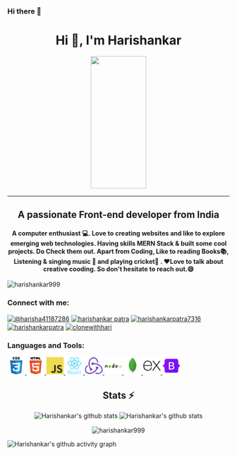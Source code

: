 ### Hi there 👋

<!--
**Harishankar999/Harishankar999** is a ✨ _special_ ✨ repository because its `README.md` (this file) appears on your GitHub profile.

Here are some ideas to get you started:

- 🔭 I’m currently working on ...
- 🌱 I’m currently learning ...
- 👯 I’m looking to collaborate on ...
- 🤔 I’m looking for help with ...
- 💬 Ask me about ...
- 📫 How to reach me: ...
- 😄 Pronouns: ...
- ⚡ Fun fact: ...
-->
<h1 align="center">Hi 👋, I'm Harishankar</h1>
<p align="center"><img height="300px" width="50%" src="https://cdn.dribbble.com/users/1292677/screenshots/6139167/media/fcf7fd0c619bb87706533079240915f3.gif"/></p>
<hr/>
<h2 align="center">A passionate Front-end developer from India</h2>
<h4 align="center">A computer enthusiast 💻. Love to creating websites and like to explore emerging web technologies. Having skills MERN Stack & built some cool projects. Do Check them out. Apart from Coding, Like to reading Books📚, Listening & singing music 🎵 and playing cricket🏏 . ❤️Love to talk about creative cooding. So don't hesitate to reach out.😄</h4>
<p align="left"> <img src="https://komarev.com/ghpvc/?username=harishankar999&label=Profile%20views&color=0e75b6&style=flat" alt="harishankar999" /> </p>


<h3 align="left">Connect with me:</h3>
<p align="left">
<a href="https://twitter.com/@harisha41187286" target="_blank"><img align="center" src="https://raw.githubusercontent.com/rahuldkjain/github-profile-readme-generator/master/src/images/icons/Social/twitter.svg" alt="@harisha41187286" height="30" width="40" /></a>
<a href="https://www.linkedin.com/in/harishankar-patra-8a0322230/" target="_blank"><img align="center" src="https://raw.githubusercontent.com/rahuldkjain/github-profile-readme-generator/master/src/images/icons/Social/linked-in-alt.svg" alt="harishankar patra" height="30" width="40" /></a>
<a href="https://instagram.com/harishankarpatra7316" target="_blank"><img align="center" src="https://raw.githubusercontent.com/rahuldkjain/github-profile-readme-generator/master/src/images/icons/Social/instagram.svg" alt="harishankarpatra7316" height="30" width="40" /></a>
<a href="https://medium.com/harishankarpatra" target="_blank"><img align="center" src="https://raw.githubusercontent.com/rahuldkjain/github-profile-readme-generator/master/src/images/icons/Social/medium.svg" alt="harishankarpatra" height="30" width="40" /></a>
<a href="https://www.youtube.com/c/clonewithhari" target="_blank"><img align="center" src="https://raw.githubusercontent.com/rahuldkjain/github-profile-readme-generator/master/src/images/icons/Social/youtube.svg" alt="clonewithhari" height="30" width="40" /></a>

</p>

<h3 align="left">Languages and Tools:</h3>
<p align="left"> <a href="https://www.w3schools.com/css/" target="_blank" rel="noreferrer"> <img src="https://raw.githubusercontent.com/devicons/devicon/master/icons/css3/css3-original-wordmark.svg" alt="css3" width="40" height="40"/> </a> <a href="https://www.w3.org/html/" target="_blank" rel="noreferrer"> <img src="https://raw.githubusercontent.com/devicons/devicon/master/icons/html5/html5-original-wordmark.svg" alt="html5" width="40" height="40"/> </a> <a href="https://developer.mozilla.org/en-US/docs/Web/JavaScript" target="_blank" rel="noreferrer"> <img src="https://raw.githubusercontent.com/devicons/devicon/master/icons/javascript/javascript-original.svg" alt="javascript" width="40" height="40"/> </a>  <a href="https://reactjs.org/" target="_blank" rel="noreferrer"> <img src="https://raw.githubusercontent.com/devicons/devicon/master/icons/react/react-original-wordmark.svg" alt="react" width="40" height="40"/> </a><a href="https://www.redux.org/" target="_blank" rel="noreferrer"> <img src="https://raw.githubusercontent.com/devicons/devicon/master/icons/redux/redux-original.svg" alt="linux" width="40" height="40"/> </a><a href="https://nodejs.org" target="_blank" rel="noreferrer"> <img src="https://raw.githubusercontent.com/devicons/devicon/master/icons/nodejs/nodejs-original-wordmark.svg" alt="nodejs" width="40" height="40"/> </a><a href="https://www.mongodb.org/" target="_blank" rel="noreferrer"> <img src="https://raw.githubusercontent.com/devicons/devicon/master/icons/mongodb/mongodb-original.svg" alt="linux" width="40" height="40"/> </a><a href="https://www.express.org/" target="_blank" rel="noreferrer"> <img src="https://raw.githubusercontent.com/devicons/devicon/master/icons/express/express-original.svg" alt="linux" width="40" height="40"/> </a>
  <a href="https://www.chakra.org/" target="_blank" rel="noreferrer"> <img src="https://raw.githubusercontent.com/devicons/devicon/master/icons/bootstrap/bootstrap-original.svg" alt="linux" width="40" height="40"/> </a>
</p>


<h2 align="center"> Stats ⚡</h2>

<p height="30px"></p>
<p align="center" >
 <img width="400" height="auto" alt="Harishankar's github stats" src="https://github-readme-stats.vercel.app/api?username=Harishankar999&amp;show_icons=true&amp;theme=algolia&amp;count_private=true" style="max-width: 100%;">

<img width="400" height="auto" alt="Harishankar's github stats" src="https://github-readme-streak-stats.herokuapp.com/?user=harishankar999&amp;show_icons=true&amp;theme=algolia&amp;count_private=true" style="max-width: 100%;">
</p>


<p align="center">
  <img align="center" src="https://github-readme-stats.vercel.app/api/top-langs?username=harishankar999&amp;theme=algolia&show_icons=true&locale=en&layout=compact" alt="harishankar999" /></p>


<p><img alt="Harishankar's github activity graph" src="https://activity-graph.herokuapp.com/graph?username=Harishankar999&amp;theme=react-dark" style="max-width: 100%;"></p>
